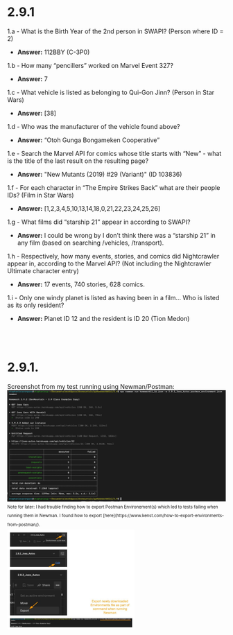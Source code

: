 <h1>2.9.1</h1>

1.a - What is the Birth Year of the 2nd person in SWAPI? (Person where ID = 2)<br>
* **Answer:** 112BBY (C-3P0)  

1.b - How many “pencillers” worked on Marvel Event 327?<br>
* **Answer:**  7  

1.c - What vehicle is listed as belonging to Qui-Gon Jinn? (Person in Star Wars)<br>
* **Answer:**  [38]  
 
1.d - Who was the manufacturer of the vehicle found above?<br>
* **Answer:**  “Otoh Gunga Bongameken Cooperative”  

1.e - Search the Marvel API for comics whose title starts with “New” - what is the title of the last result on the resulting page?<br>
* **Answer:**  "New Mutants (2019) #29 (Variant)" (ID 103836)  

1.f - For each character in “The Empire Strikes Back” what are their people IDs? (Film in Star Wars)<br>
* **Answer:**  [1,2,3,4,5,10,13,14,18,0,21,22,23,24,25,26]  

1.g - What films did “starship 21” appear in according to SWAPI?<br>
* **Answer:**  I could be wrong by I don’t think there was a “starship 21” in any film (based on searching /vehicles, /transport).  

1.h - Respectively, how many events, stories, and comics did Nightcrawler appear in, according to the Marvel API? (Not including the Nightcrawler Ultimate character entry)<br>
* **Answer:**  17 events, 740 stories, 628 comics.  

1.i - Only one windy planet is listed as having been in a film… Who is listed as its only resident?<br>
* **Answer:**  Planet ID 12 and the resident is ID 20 (Tion Medon)  
<br>
<br>
<h1>2.9.1.</h1>
Screenshot from my test running using Newman/Postman:
<br>
<img src="images/image_screenshot_result292.png" alt="Newman result" style="height: 200px/">

<br>
<sub><sup>Note for later: I had trouble finding how to export Postman Environement(s) which led to tests failing when running them in Newman. I found how to export 
[here](https://www.kenst.com/how-to-export-environments-from-postman/).</sup></sub> 
<br>
<img src="images/image_postman_export_environements.jpg" alt="Export Environements" style="height: 230px"/>